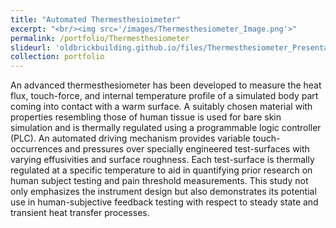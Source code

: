 ```yaml
---
title: "Automated Thermesthesioimeter"
excerpt: "<br/><img src='/images/Thermesthesiometer_Image.png'>"
permalink: /portfolio/Thermesthesiometer
slideurl: 'oldbrickbuilding.github.io/files/Thermesthesiometer_Presentation.pdf'
collection: portfolio
---
```

An advanced thermesthesiometer has been developed to measure the heat flux, touch-force, and internal temperature profile of a simulated body part coming into contact with a warm surface. A suitably chosen material with properties resembling those of human tissue is used for bare skin simulation and is thermally regulated using a programmable logic controller (PLC). An automated driving mechanism provides variable touch-occurrences and pressures over specially engineered test-surfaces with varying effusivities and surface roughness. Each test-surface is thermally regulated at a specific temperature to aid in quantifying prior research on human subject testing and pain threshold measurements. This study not only emphasizes the instrument design but also demonstrates its potential use in human-subjective feedback testing with respect to steady state and transient heat transfer processes.
